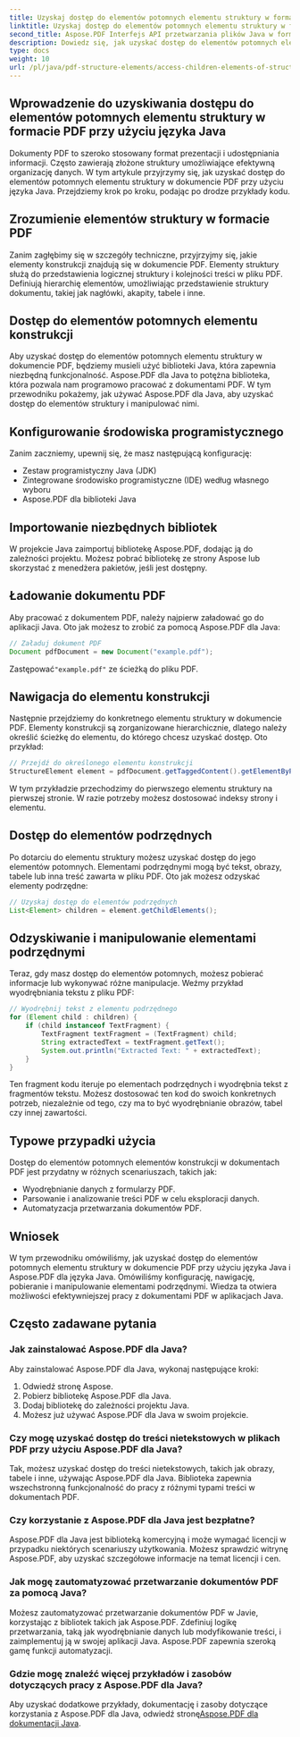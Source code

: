 ```yaml
---
title: Uzyskaj dostęp do elementów potomnych elementu struktury w formacie PDF przy użyciu języka Java
linktitle: Uzyskaj dostęp do elementów potomnych elementu struktury w formacie PDF przy użyciu języka Java
second_title: Aspose.PDF Interfejs API przetwarzania plików Java w formacie Java
description: Dowiedz się, jak uzyskać dostęp do elementów potomnych elementów konstrukcji w formacie PDF przy użyciu języka Java. Ten przewodnik krok po kroku z kodem źródłowym opisuje manipulację plikami PDF za pomocą Aspose.PDF dla Java.
type: docs
weight: 10
url: /pl/java/pdf-structure-elements/access-children-elements-of-structure-element-in-pdf-using-java/
---
```


## Wprowadzenie do uzyskiwania dostępu do elementów potomnych elementu struktury w formacie PDF przy użyciu języka Java

Dokumenty PDF to szeroko stosowany format prezentacji i udostępniania informacji. Często zawierają złożone struktury umożliwiające efektywną organizację danych. W tym artykule przyjrzymy się, jak uzyskać dostęp do elementów potomnych elementu struktury w dokumencie PDF przy użyciu języka Java. Przejdziemy krok po kroku, podając po drodze przykłady kodu.

## Zrozumienie elementów struktury w formacie PDF

Zanim zagłębimy się w szczegóły techniczne, przyjrzyjmy się, jakie elementy konstrukcji znajdują się w dokumencie PDF. Elementy struktury służą do przedstawienia logicznej struktury i kolejności treści w pliku PDF. Definiują hierarchię elementów, umożliwiając przedstawienie struktury dokumentu, takiej jak nagłówki, akapity, tabele i inne.

## Dostęp do elementów potomnych elementu konstrukcji

Aby uzyskać dostęp do elementów potomnych elementu struktury w dokumencie PDF, będziemy musieli użyć biblioteki Java, która zapewnia niezbędną funkcjonalność. Aspose.PDF dla Java to potężna biblioteka, która pozwala nam programowo pracować z dokumentami PDF. W tym przewodniku pokażemy, jak używać Aspose.PDF dla Java, aby uzyskać dostęp do elementów struktury i manipulować nimi.

## Konfigurowanie środowiska programistycznego

Zanim zaczniemy, upewnij się, że masz następującą konfigurację:

- Zestaw programistyczny Java (JDK)
- Zintegrowane środowisko programistyczne (IDE) według własnego wyboru
- Aspose.PDF dla biblioteki Java

## Importowanie niezbędnych bibliotek

W projekcie Java zaimportuj bibliotekę Aspose.PDF, dodając ją do zależności projektu. Możesz pobrać bibliotekę ze strony Aspose lub skorzystać z menedżera pakietów, jeśli jest dostępny.

## Ładowanie dokumentu PDF

Aby pracować z dokumentem PDF, należy najpierw załadować go do aplikacji Java. Oto jak możesz to zrobić za pomocą Aspose.PDF dla Java:

```java
// Załaduj dokument PDF
Document pdfDocument = new Document("example.pdf");
```

 Zastępować`"example.pdf"` ze ścieżką do pliku PDF.

## Nawigacja do elementu konstrukcji

Następnie przejdziemy do konkretnego elementu struktury w dokumencie PDF. Elementy konstrukcji są zorganizowane hierarchicznie, dlatego należy określić ścieżkę do elementu, do którego chcesz uzyskać dostęp. Oto przykład:

```java
// Przejdź do określonego elementu konstrukcji
StructureElement element = pdfDocument.getTaggedContent().getElementByPage(1).getChildElements().get(0);
```

W tym przykładzie przechodzimy do pierwszego elementu struktury na pierwszej stronie. W razie potrzeby możesz dostosować indeksy strony i elementu.

## Dostęp do elementów podrzędnych

Po dotarciu do elementu struktury możesz uzyskać dostęp do jego elementów potomnych. Elementami podrzędnymi mogą być tekst, obrazy, tabele lub inna treść zawarta w pliku PDF. Oto jak możesz odzyskać elementy podrzędne:

```java
// Uzyskaj dostęp do elementów podrzędnych
List<Element> children = element.getChildElements();
```

## Odzyskiwanie i manipulowanie elementami podrzędnymi

Teraz, gdy masz dostęp do elementów potomnych, możesz pobierać informacje lub wykonywać różne manipulacje. Weźmy przykład wyodrębniania tekstu z pliku PDF:

```java
// Wyodrębnij tekst z elementu podrzędnego
for (Element child : children) {
    if (child instanceof TextFragment) {
        TextFragment textFragment = (TextFragment) child;
        String extractedText = textFragment.getText();
        System.out.println("Extracted Text: " + extractedText);
    }
}
```

Ten fragment kodu iteruje po elementach podrzędnych i wyodrębnia tekst z fragmentów tekstu. Możesz dostosować ten kod do swoich konkretnych potrzeb, niezależnie od tego, czy ma to być wyodrębnianie obrazów, tabel czy innej zawartości.

## Typowe przypadki użycia

Dostęp do elementów potomnych elementów konstrukcji w dokumentach PDF jest przydatny w różnych scenariuszach, takich jak:

- Wyodrębnianie danych z formularzy PDF.
- Parsowanie i analizowanie treści PDF w celu eksploracji danych.
- Automatyzacja przetwarzania dokumentów PDF.

## Wniosek

W tym przewodniku omówiliśmy, jak uzyskać dostęp do elementów potomnych elementu struktury w dokumencie PDF przy użyciu języka Java i Aspose.PDF dla języka Java. Omówiliśmy konfigurację, nawigację, pobieranie i manipulowanie elementami podrzędnymi. Wiedza ta otwiera możliwości efektywniejszej pracy z dokumentami PDF w aplikacjach Java.

## Często zadawane pytania

### Jak zainstalować Aspose.PDF dla Java?

Aby zainstalować Aspose.PDF dla Java, wykonaj następujące kroki:
1. Odwiedź stronę Aspose.
2. Pobierz bibliotekę Aspose.PDF dla Java.
3. Dodaj bibliotekę do zależności projektu Java.
4. Możesz już używać Aspose.PDF dla Java w swoim projekcie.

### Czy mogę uzyskać dostęp do treści nietekstowych w plikach PDF przy użyciu Aspose.PDF dla Java?

Tak, możesz uzyskać dostęp do treści nietekstowych, takich jak obrazy, tabele i inne, używając Aspose.PDF dla Java. Biblioteka zapewnia wszechstronną funkcjonalność do pracy z różnymi typami treści w dokumentach PDF.

### Czy korzystanie z Aspose.PDF dla Java jest bezpłatne?

Aspose.PDF dla Java jest biblioteką komercyjną i może wymagać licencji w przypadku niektórych scenariuszy użytkowania. Możesz sprawdzić witrynę Aspose.PDF, aby uzyskać szczegółowe informacje na temat licencji i cen.

### Jak mogę zautomatyzować przetwarzanie dokumentów PDF za pomocą Java?

Możesz zautomatyzować przetwarzanie dokumentów PDF w Javie, korzystając z bibliotek takich jak Aspose.PDF. Zdefiniuj logikę przetwarzania, taką jak wyodrębnianie danych lub modyfikowanie treści, i zaimplementuj ją w swojej aplikacji Java. Aspose.PDF zapewnia szeroką gamę funkcji automatyzacji.

### Gdzie mogę znaleźć więcej przykładów i zasobów dotyczących pracy z Aspose.PDF dla Java?

Aby uzyskać dodatkowe przykłady, dokumentację i zasoby dotyczące korzystania z Aspose.PDF dla Java, odwiedź stronę[Aspose.PDF dla dokumentacji Java](https://reference.aspose.com/pdf/java/).